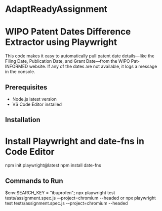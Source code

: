 # AdaptReadyAssignment

# WIPO Patent Dates Difference Extractor using Playwright
This code makes it easy to automatically pull patent date details—like the Filing Date, Publication Date, and Grant Date—from the WIPO Pat-INFORMED website. If any of the dates are not available, it logs a message in the console.


##  Prerequisites
- Node.js latest version
- VS Code Editor installed


##  Installation
# Install Playwright and date-fns in Code Editor
npm init playwright@latest
npm install date-fns


##  Commands to Run
$env:SEARCH_KEY = "ibuprofen"; npx playwright test tests/assignment.spec.js --project=chromium --headed
or
npx playwright test tests/assignment.spec.js --project=chromium --headed
